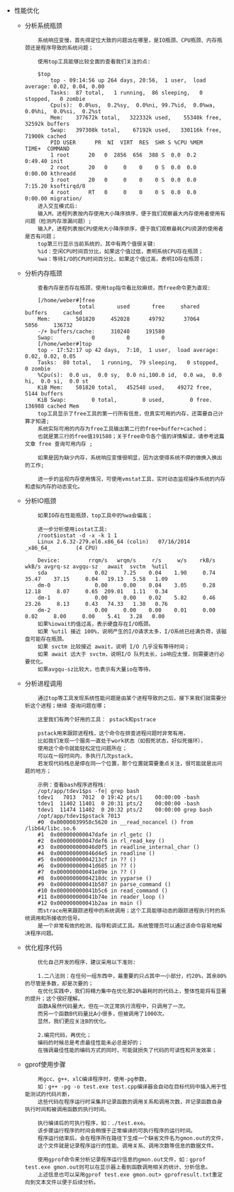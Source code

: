 - 性能优化
  - 分析系统瓶颈

			系统响应变慢，首先得定位大致的问题出在哪里，是IO瓶颈、CPU瓶颈、内存瓶颈还是程序导致的系统问题；
			
			使用top工具能够比较全面的查看我们关注的点:
			
			$top
			    top - 09:14:56 up 264 days, 20:56,  1 user,  load average: 0.02, 0.04, 0.00
			    Tasks:  87 total,   1 running,  86 sleeping,   0 stopped,   0 zombie
			    Cpu(s):  0.0%us,  0.2%sy,  0.0%ni, 99.7%id,  0.0%wa,  0.0%hi,  0.0%si,  0.2%st
			    Mem:    377672k total,   322332k used,    55340k free,    32592k buffers
			    Swap:   397308k total,    67192k used,   330116k free,    71900k cached
			    PID USER      PR  NI  VIRT  RES  SHR S %CPU %MEM    TIME+  COMMAND
			    1 root      20   0  2856  656  388 S  0.0  0.2   0:49.40 init
			    2 root      20   0     0    0    0 S  0.0  0.0   0:00.00 kthreadd
			    3 root      20   0     0    0    0 S  0.0  0.0   7:15.20 ksoftirqd/0
			    4 root      RT   0     0    0    0 S  0.0  0.0   0:00.00 migration/
			进入交互模式后:
			输入M，进程列表按内存使用大小降序排序，便于我们观察最大内存使用者使用有问题（检测内存泄漏问题）;
			输入P，进程列表按CPU使用大小降序排序，便于我们观察最耗CPU资源的使用者是否有问题；
			top第三行显示当前系统的，其中有两个值很关键:
			%id：空闲CPU时间百分比，如果这个值过低，表明系统CPU存在瓶颈；
			%wa：等待I/O的CPU时间百分比，如果这个值过高，表明IO存在瓶颈；

  - 分析内存瓶颈

			查看内存是否存在瓶颈，使用top指令看比较麻烦，而free命令更为直观:
			
			[/home/weber#]free
			             total       used       free     shared    buffers     cached
			Mem:        501820     452028      49792      37064       5056     136732
			-/+ buffers/cache:     310240     191580
			Swap:            0          0          0
			[/home/weber#]top
			top - 17:52:17 up 42 days,  7:10,  1 user,  load average: 0.02, 0.02, 0.05
			Tasks:  80 total,   1 running,  79 sleeping,   0 stopped,   0 zombie
			%Cpu(s):  0.0 us,  0.0 sy,  0.0 ni,100.0 id,  0.0 wa,  0.0 hi,  0.0 si,  0.0 st
			KiB Mem:    501820 total,   452548 used,    49272 free,     5144 buffers
			KiB Swap:        0 total,        0 used,        0 free.   136988 cached Mem
			top工具显示了free工具的第一行所有信息，但真实可用的内存，还需要自己计算才知道; 
			系统实际可用的内存为free工具输出第二行的free+buffer+cached；
			也就是第三行的free值191580；关于free命令各个值的详情解读，请参考这篇文章 free 查询可用内存 ;
			
			如果是因为缺少内存，系统响应变慢很明显，因为这使得系统不停的做换入换出的工作;
			
			进一步的监视内存使用情况，可使用vmstat工具，实时动态监视操作系统的内存和虚拟内存的动态变化。 

  - 分析IO瓶颈

			如果IO存在性能瓶颈，top工具中的%wa会偏高；
			
			进一步分析使用iostat工具:
			/root$iostat -d -x -k 1 1
			Linux 2.6.32-279.el6.x86_64 (colin)   07/16/2014      _x86_64_        (4 CPU)
			
			Device:         rrqm/s   wrqm/s     r/s     w/s    rkB/s    wkB/s avgrq-sz avgqu-sz   await  svctm  %util
			sda               0.02     7.25    0.04    1.90     0.74    35.47    37.15     0.04   19.13   5.58   1.09
			dm-0              0.00     0.00    0.04    3.05     0.28    12.18     8.07     0.65  209.01   1.11   0.34
			dm-1              0.00     0.00    0.02    5.82     0.46    23.26     8.13     0.43   74.33   1.30   0.76
			dm-2              0.00     0.00    0.00    0.01     0.00     0.02     8.00     0.00    5.41   3.28   0.00
			如果%iowait的值过高，表示硬盘存在I/O瓶颈。
			如果 %util 接近 100%，说明产生的I/O请求太多，I/O系统已经满负荷，该磁盘可能存在瓶颈。
			如果 svctm 比较接近 await，说明 I/O 几乎没有等待时间；
			如果 await 远大于 svctm，说明I/O 队列太长，io响应太慢，则需要进行必要优化。
			如果avgqu-sz比较大，也表示有大量io在等待。

  - 分析进程调用

			通过top等工具发现系统性能问题是由某个进程导致的之后，接下来我们就需要分析这个进程；继续 查询问题在哪；
			
			这里我们有两个好用的工具： pstack和pstrace
			
			pstack用来跟踪进程栈，这个命令在排查进程问题时非常有用，
			比如我们发现一个服务一直处于work状态（如假死状态，好似死循环），
			使用这个命令就能轻松定位问题所在；
			可以在一段时间内，多执行几次pstack，
			若发现代码栈总是停在同一个位置，那个位置就需要重点关注，很可能就是出问题的地方；
			
			示例：查看bash程序进程栈:
			/opt/app/tdev1$ps -fe| grep bash
			tdev1   7013  7012  0 19:42 pts/1    00:00:00 -bash
			tdev1  11402 11401  0 20:31 pts/2    00:00:00 -bash
			tdev1  11474 11402  0 20:32 pts/2    00:00:00 grep bash
			/opt/app/tdev1$pstack 7013
			#0  0x00000039958c5620 in __read_nocancel () from /lib64/libc.so.6
			#1  0x000000000047dafe in rl_getc ()
			#2  0x000000000047def6 in rl_read_key ()
			#3  0x000000000046d0f5 in readline_internal_char ()
			#4  0x000000000046d4e5 in readline ()
			#5  0x00000000004213cf in ?? ()
			#6  0x000000000041d685 in ?? ()
			#7  0x000000000041e89e in ?? ()
			#8  0x00000000004218dc in yyparse ()
			#9  0x000000000041b507 in parse_command ()
			#10 0x000000000041b5c6 in read_command ()
			#11 0x000000000041b74e in reader_loop ()
			#12 0x000000000041b2aa in main ()
			而strace用来跟踪进程中的系统调用；这个工具能够动态的跟踪进程执行时的系统调用和所接收的信号。
			是一个非常有效的检测、指导和调试工具。系统管理员可以通过该命令容易地解决程序问题。

  - 优化程序代码

			优化自己开发的程序，建议采用以下准则:
			
			1.二八法则：在任何一组东西中，最重要的只占其中一小部分，约20%，其余80%的尽管是多数，却是次要的；
			在优化实践中，我们将精力集中在优化那20%最耗时的代码上，整体性能将有显著的提升；这个很好理解。
			函数A虽然代码量大，但在一次正常执行流程中，只调用了一次。
			而另一个函数B代码量比A小很多，但被调用了1000次。
			显然，我们更应关注B的优化。
	
			2.编完代码，再优化；
			编码的时候总是考虑最佳性能未必总是好的；
			在强调最佳性能的编码方式的同时，可能就损失了代码的可读性和开发效率；

  - gprof使用步骤
			
			用gcc、g++、xlC编译程序时，使用-pg参数，
			如：g++ -pg -o test.exe test.cpp编译器会自动在目标代码中插入用于性能测试的代码片断，
			这些代码在程序运行时采集并记录函数的调用关系和调用次数，并记录函数自身执行时间和被调用函数的执行时间。

			执行编译后的可执行程序，如：./test.exe。
			该步骤运行程序的时间会稍慢于正常编译的可执行程序的运行时间。
			程序运行结束后，会在程序所在路径下生成一个缺省文件名为gmon.out的文件，
			这个文件就是记录程序运行的性能、调用关系、调用次数等信息的数据文件。

			使用gprof命令来分析记录程序运行信息的gmon.out文件，如：gprof test.exe gmon.out则可以在显示器上看到函数调用相关的统计、分析信息。
			上述信息也可以采用gprof test.exe gmon.out> gprofresult.txt重定向到文本文件以便于后续分析。